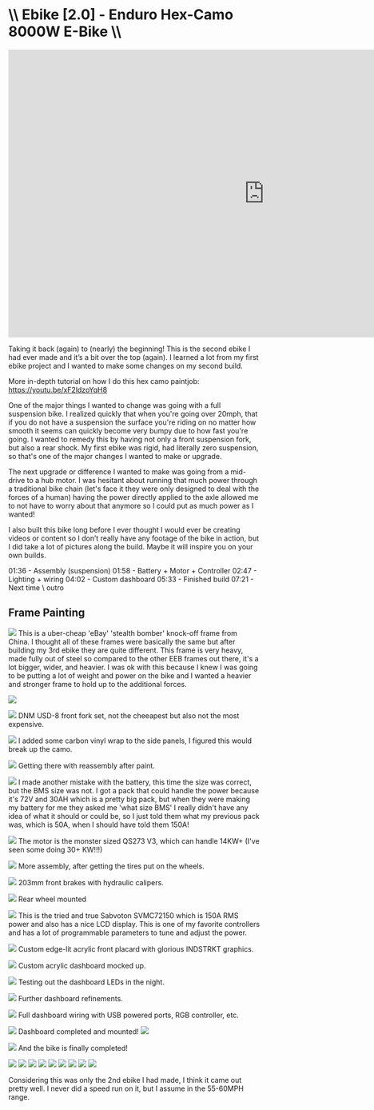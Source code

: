 # \\\ Ebike [2.0] - Enduro Hex-Camo 8000W E-Bike \\\

<div class="video-container"><iframe width="1024" height="576" src="https://www.youtube.com/embed/lb-ncWgV2aA" title="YouTube video player" frameborder="0" allow="accelerometer; autoplay; clipboard-write; encrypted-media; gyroscope; picture-in-picture" allowfullscreen></iframe></div>

Taking it back (again) to (nearly) the beginning! This is the second ebike I had ever made and it’s a bit over the top (again). I learned a lot from my first ebike project and I wanted to make some changes on my second build.

More in-depth tutorial on how I do this hex camo paintjob: https://youtu.be/xF2ldzoYqH8

One of the major things I wanted to change was going with a full suspension bike. I realized quickly that when you're going over 20mph, that if you do not have a suspension the surface you're riding on no matter how smooth it seems can quickly become very bumpy due to how fast you're going. I wanted to remedy this by having not only a front suspension fork, but also a rear shock. My first ebike was rigid, had literally zero suspension, so that's one of the major changes I wanted to make or upgrade. 

The next upgrade or difference I wanted to make was going from a mid-drive to a hub motor. I was hesitant about running that much power through a traditional bike chain (let's face it they were only designed to deal with the forces of a human) having the power directly applied to the axle allowed me to not have to worry about that anymore so I could put as much power as I wanted! 

I also built this bike long before I ever thought I would ever be creating videos or content so I don’t really have any footage of the bike in action, but I did take a lot of pictures along the build. Maybe it will inspire you on your own builds.

01:36 - Assembly (suspension)
01:58 - Battery + Motor + Controller
02:47 - Lighting + wiring
04:02 - Custom dashboard
05:33 - Finished build
07:21 - Next time \ outro

## Frame Painting

![](ebike_2.0_1.jpg) 
This is a uber-cheap 'eBay' 'stealth bomber' knock-off frame from China. I thought all of these frames were basically the same but after building my 3rd ebike they are quite different. This frame is very heavy, made fully out of steel so compared to the other EEB frames out there, it's a lot bigger, wider, and heavier. I was ok with this because I knew I was going to be putting a lot of weight and power on the bike and I wanted a heavier and stronger frame to hold up to the additional forces. 

![](ebike_2.0_2.jpg) 

![](ebike_2.0_3.jpg) 
DNM USD-8 front fork set, not the cheeapest but also not the most expensive. 

![](ebike_2.0_4.jpg) 
I added some carbon vinyl wrap to the side panels, I figured this would break up the camo. 

![](ebike_2.0_5.jpg)
Getting there with reassembly after paint. 

![](ebike_2.0_6.jpg) 
I made another mistake with the battery, this time the size was correct, but the BMS size was not. I got a pack that could handle the power because it's 72V and 30AH which is a pretty big pack, but when they were making my battery for me they asked me 'what size BMS' I really didn't have any idea of what it should or could be, so I just told them what my previous pack was, which is 50A, when I should have told them 150A!

![](ebike_2.0_7.jpg)
The motor is the monster sized QS273 V3, which can handle 14KW+ (I've seen some doing 30+ KW!!!)

![](ebike_2.0_8.jpg)
More assembly, after getting the tires put on the wheels. 

![](ebike_2.0_9.jpg)
203mm front brakes with hydraulic calipers. 

![](ebike_2.0_10.jpg)
Rear wheel mounted

![](ebike_2.0_11.jpg)
This is the tried and true Sabvoton SVMC72150 which is 150A RMS power and also has a nice LCD display. This is one of my favorite controllers and has a lot of programmable parameters to tune and adjust the power. 

![](ebike_2.0_12.jpg)
Custom edge-lit acrylic front placard with glorious INDSTRKT graphics.

![](ebike_2.0_13.jpg)
Custom acrylic dashboard mocked up.

![](ebike_2.0_14.jpg)
Testing out the dashboard LEDs in the night. 

![](ebike_2.0_15.jpg)
Further dashboard refinements. 

![](ebike_2.0_16.jpg)
Full dashboard wiring with USB powered ports, RGB controller, etc.

![](ebike_2.0_17.jpg)
Dashboard completed and mounted!
![](ebike_2.0_18.jpg)

![](ebike_2.0_19.jpg)
And the bike is finally completed!

![](ebike_2.0_20.jpg)
![](ebike_2.0_21.jpg)
![](ebike_2.0_22.jpg)
![](ebike_2.0_23.jpg)
![](ebike_2.0_24.jpg)
![](ebike_2.0_25.jpg)
![](ebike_2.0_26.jpg)
![](ebike_2.0_27.jpg)
![](ebike_2.0_28.jpg)

Considering this was only the 2nd ebike I had made, I think it came out pretty well. I never did a speed run on it, but I assume in the 55-60MPH range. 


